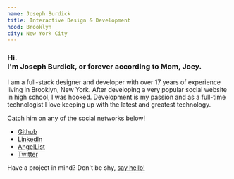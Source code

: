 ```yaml
---
name: Joseph Burdick
title: Interactive Design & Development
hood: Brooklyn
city: New York City
---
```

<!-- <h2>Joey is made in Brooklyn, New York.</h2> -->

### Hi.<br>I'm Joseph Burdick, or forever according to Mom, Joey.

I am a full-stack designer and developer with over 17 years of experience living in Brooklyn, New York.
After developing a very popular social website in high school, I was hooked. Development is my passion and as a full-time technologist I love keeping up with the latest and greatest technology.

Catch him on any of the social networks below!
- [Github](https://www.github.com/josephdburdick)
- [LinkedIn](https://www.linkedin.com/in/josephdburdick)
- [AngelList](https://angel.co/josephdburdick)
- [Twitter](https://twitter.com/josephdburdick)

Have a project in mind? Don't be shy, [say hello!](mailto:hello@j0ey.co?subject=Hello!)
